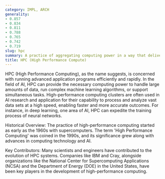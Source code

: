 ```yaml
---
category: IMPL, ARCH
generality:
- 0.857
- 0.834
- 0.811
- 0.788
- 0.765
- 0.742
- 0.719
slug: hpc
summary: A practice of aggregating computing power in a way that delivers significantly higher performance than an average desktop or workstation.
title: HPC (High Performance Compute)
---
```


HPC (High Performance Computing), as the name suggests, is concerned with running advanced application programs efficiently and rapidly. In the field of AI, HPC can provide the necessary computing power to handle large amounts of data, run complex machine learning algorithms, or support simultaneous tasks. High-performance computing clusters are often used in AI research and application for their capability to process and analyze vast data sets at a high speed, enabling faster and more accurate outcomes. For instance, in deep learning, one area of AI, HPC can expedite the training process of neural networks.

Historical Overview: The practice of high-performance computing started as early as the 1960s with supercomputers. The term 'High Performance Computing' was coined in the 1990s, and its significance grew along with advances in computing technology and AI.

Key Contributors: Many scientists and engineers have contributed to the evolution of HPC systems. Companies like IBM and Cray, alongside organizations like the National Center for Supercomputing Applications (NCSA) and the Department of Energy (DOE) in the United States, have been key players in the development of high-performance computing.